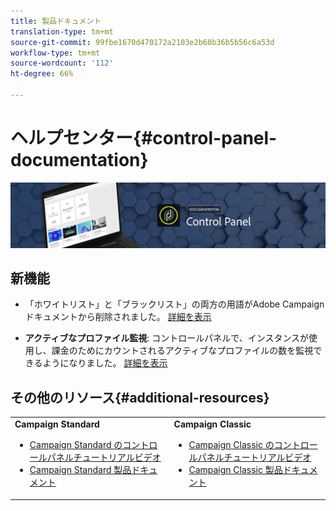 ```yaml
---
title: 製品ドキュメント
translation-type: tm+mt
source-git-commit: 99fbe1670d470172a2103e2b60b36b5b56c6a53d
workflow-type: tm+mt
source-wordcount: '112'
ht-degree: 66%

---
```



# ヘルプセンター{#control-panel-documentation}

![](assets/do-not-localize/banner.png)

## 新機能

* 「ホワイトリスト」と「ブラックリスト」の両方の用語がAdobe Campaignドキュメントから削除されました。 [詳細を表示](release-notes.md)

* **アクティブなプロファイル監視**: コントロールパネルで、インスタンスが使用し、課金のためにカウントされるアクティブなプロファイルの数を監視できるようになりました。 [詳細を表示](performance-monitoring/using/active-profiles-monitoring.md)

## その他のリソース{#additional-resources}

<table>
    <tr>
        <td><b>Campaign Standard</b><br/>
        <ul>
            <li><a href="https://docs.adobe.com/content/help/en/campaign-learn/campaign-standard-tutorials/administrating/control-panel/control-panel-overview.html">Campaign Standard のコントロールパネルチュートリアルビデオ</a></li>
            <li><a href="https://docs.adobe.com/content/help/ja-JP/campaign-standard/using/campaign-standard-home.html">Campaign Standard 製品ドキュメント</a></li>
        </ul>
        </td>
        <td><b>Campaign Classic</b><br/>
        <ul>
            <li><a href="https://docs.adobe.com/content/help/en/campaign-learn/campaign-classic-tutorials/administrating/control-panel-acc/control-panel-overview.html">Campaign Classic のコントロールパネルチュートリアルビデオ</a></li>
            <li><a href="https://docs.adobe.com/content/help/ja-JP/campaign-classic/using/campaign-classic-home.html">Campaign Classic 製品ドキュメント</a></li>
        </ul>
        </td>
    </tr>
</table>
